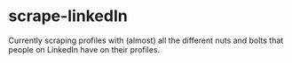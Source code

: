 # scrape-linkedIn
Currently scraping profiles with (almost) all the different nuts and bolts that people on LinkedIn have on their profiles.
